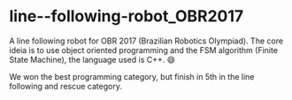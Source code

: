 # line--following-robot_OBR2017
A line following robot for OBR 2017 (Brazilian Robotics Olympiad). The core ideia is to use object oriented programming and the FSM algorithm (Finite State Machine), the language used is C++. :smile:

We won the best programming category, but finish in 5th in the line following and rescue category.

